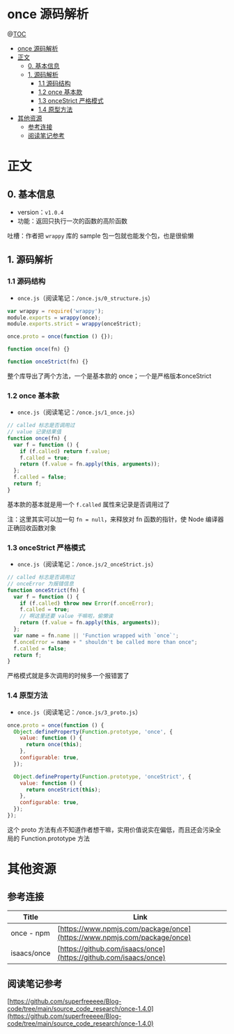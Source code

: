 # once 源码解析

@[TOC](文章目录)

<!-- TOC -->

- [once 源码解析](#once-源码解析)
- [正文](#正文)
  - [0. 基本信息](#0-基本信息)
  - [1. 源码解析](#1-源码解析)
    - [1.1 源码结构](#11-源码结构)
    - [1.2 once 基本款](#12-once-基本款)
    - [1.3 onceStrict 严格模式](#13-oncestrict-严格模式)
    - [1.4 原型方法](#14-原型方法)
- [其他资源](#其他资源)
  - [参考连接](#参考连接)
  - [阅读笔记参考](#阅读笔记参考)

<!-- /TOC -->

# 正文

## 0. 基本信息

- version：`v1.0.4`
- 功能：返回只执行一次的函数的高阶函数

吐槽：作者把 `wrappy` 库的 sample 包一包就也能发个包，也是很偷懒

## 1. 源码解析

### 1.1 源码结构

- `once.js`（阅读笔记：`/once.js/0_structure.js`）

```js
var wrappy = require('wrappy');
module.exports = wrappy(once);
module.exports.strict = wrappy(onceStrict);

once.proto = once(function () {});

function once(fn) {}

function onceStrict(fn) {}
```

整个库导出了两个方法，一个是基本款的 once；一个是严格版本onceStrict

### 1.2 once 基本款

- `once.js`（阅读笔记：`/once.js/1_once.js`）

```js
// called 标志是否调用过
// value 记录结果值
function once(fn) {
  var f = function () {
    if (f.called) return f.value;
    f.called = true;
    return (f.value = fn.apply(this, arguments));
  };
  f.called = false;
  return f;
}
```

基本款的基本就是用一个 `f.called` 属性来记录是否调用过了

注：这里其实可以加一句 `fn = null`，来释放对 fn 函数的指针，使 Node 编译器正确回收函数对象

### 1.3 onceStrict 严格模式

- `once.js`（阅读笔记：`/once.js/2_onceStrict.js`）

```js
// called 标志是否调用过
// onceError 为报错信息
function onceStrict(fn) {
  var f = function () {
    if (f.called) throw new Error(f.onceError);
    f.called = true;
    // 啊这里还要 value 干嘛啦，偷懒诶
    return (f.value = fn.apply(this, arguments));
  };
  var name = fn.name || 'Function wrapped with `once`';
  f.onceError = name + " shouldn't be called more than once";
  f.called = false;
  return f;
}
```

严格模式就是多次调用的时候多一个报错罢了

### 1.4 原型方法

- `once.js`（阅读笔记：`/once.js/3_proto.js`）

```js
once.proto = once(function () {
  Object.defineProperty(Function.prototype, 'once', {
    value: function () {
      return once(this);
    },
    configurable: true,
  });

  Object.defineProperty(Function.prototype, 'onceStrict', {
    value: function () {
      return onceStrict(this);
    },
    configurable: true,
  });
});
```

这个 proto 方法有点不知道作者想干嘛，实用价值说实在偏低，而且还会污染全局的 Function.prototype 方法

# 其他资源

## 参考连接

| Title       | Link                                                                     |
| ----------- | ------------------------------------------------------------------------ |
| once - npm  | [https://www.npmjs.com/package/once](https://www.npmjs.com/package/once) |
| isaacs/once | [https://github.com/isaacs/once](https://github.com/isaacs/once)         |

## 阅读笔记参考

[https://github.com/superfreeeee/Blog-code/tree/main/source_code_research/once-1.4.0](https://github.com/superfreeeee/Blog-code/tree/main/source_code_research/once-1.4.0)
